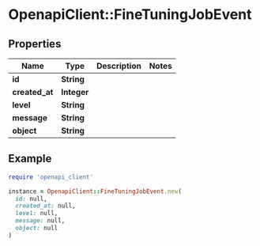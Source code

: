 # OpenapiClient::FineTuningJobEvent

## Properties

| Name | Type | Description | Notes |
| ---- | ---- | ----------- | ----- |
| **id** | **String** |  |  |
| **created_at** | **Integer** |  |  |
| **level** | **String** |  |  |
| **message** | **String** |  |  |
| **object** | **String** |  |  |

## Example

```ruby
require 'openapi_client'

instance = OpenapiClient::FineTuningJobEvent.new(
  id: null,
  created_at: null,
  level: null,
  message: null,
  object: null
)
```

